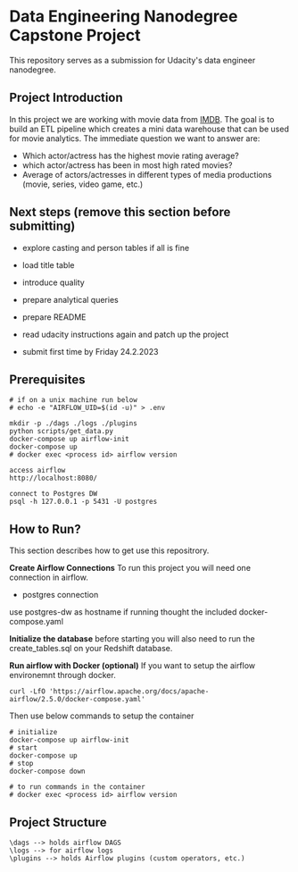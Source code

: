 # Data Engineering Nanodegree Capstone Project

This repository serves as a submission for Udacity's data engineer nanodegree.

## Project Introduction
In this project we are working with movie data from [IMDB](https://www.imdb.com/interfaces/).
The goal is to build an ETL pipeline which creates a mini data warehouse that can be used for movie analytics.
The immediate question we want to answer are:
- Which actor/actress has the highest movie rating average?
- which actor/actress has been in most high rated movies?
- Average of actors/actresses in different types of media productions (movie, series, video game, etc.)

## Next steps (remove this section before submitting)
- explore casting and person tables if all is fine
- load title table
- introduce quality
- prepare analytical queries
- prepare README

- read udacity instructions again and patch up the project
- submit first time by Friday 24.2.2023

## Prerequisites

```
# if on a unix machine run below
# echo -e "AIRFLOW_UID=$(id -u)" > .env

mkdir -p ./dags ./logs ./plugins
python scripts/get_data.py
docker-compose up airflow-init
docker-compose up
# docker exec <process id> airflow version 

access airflow
http://localhost:8080/

connect to Postgres DW
psql -h 127.0.0.1 -p 5431 -U postgres
```

## How to Run?

This section describes how to get use this repositrory.

**Create Airflow Connections**
To run this project you will need one connection in airflow.
- postgres connection

use postgres-dw as hostname if running thought the included docker-compose.yaml

**Initialize the database**
before starting you will also need to run the create_tables.sql on your
Redshift database.

**Run airflow with Docker (optional)**
If you want to setup the airflow environemnt through docker.
```
curl -LfO 'https://airflow.apache.org/docs/apache-airflow/2.5.0/docker-compose.yaml'
```
Then use below commands to setup the container
```
# initialize
docker-compose up airflow-init
# start
docker-compose up
# stop
docker-compose down

# to run commands in the container
# docker exec <process id> airflow version 
```

## Project Structure
```
\dags --> holds airflow DAGS
\logs --> for airflow logs
\plugins --> holds Airflow plugins (custom operators, etc.)
```
